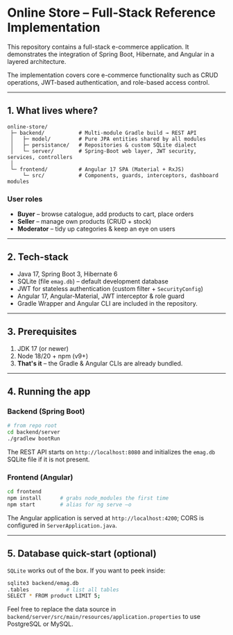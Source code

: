 # Online Store – Full-Stack Reference Implementation

This repository contains a full-stack e-commerce application. It demonstrates the integration of Spring Boot, Hibernate, and Angular in a layered architecture.

The implementation covers core e-commerce functionality such as CRUD operations, JWT-based authentication, and role-based access control.


---

## 1. What lives where?

```
online-store/
 ├─ backend/           # Multi-module Gradle build → REST API
 │   ├─ model/         # Pure JPA entities shared by all modules
 │   ├─ persistance/   # Repositories & custom SQLite dialect
 │   └─ server/        # Spring-Boot web layer, JWT security, services, controllers
 │
 └─ frontend/          # Angular 17 SPA (Material + RxJS)
     └─ src/           # Components, guards, interceptors, dashboard modules
```

### User roles
* **Buyer** – browse catalogue, add products to cart, place orders
* **Seller** – manage own products (CRUD + stock)
* **Moderator** – tidy up categories & keep an eye on users

---

## 2. Tech-stack

* Java 17, Spring Boot 3, Hibernate 6
* SQLite (file `emag.db`) – default development database
* JWT for stateless authentication (custom filter + `SecurityConfig`)
* Angular 17, Angular-Material, JWT interceptor & role guard
* Gradle Wrapper and Angular CLI are included in the repository.

---

## 3. Prerequisites

1. JDK 17 (or newer)
2. Node 18/20 + npm (v9+)
3. **That's it** – the Gradle & Angular CLIs are already bundled.

---

## 4. Running the app

### Backend (Spring Boot)
```bash
# from repo root
cd backend/server
./gradlew bootRun
```
The REST API starts on `http://localhost:8080` and initializes the `emag.db` SQLite file if it is not present.

### Frontend (Angular)
```bash
cd frontend
npm install      # grabs node_modules the first time
npm start        # alias for ng serve –o
```
The Angular application is served at `http://localhost:4200`; CORS is configured in `ServerApplication.java`.

---

## 5. Database quick-start (optional)
`SQLite` works out of the box.  If you want to peek inside:
```bash
sqlite3 backend/emag.db
.tables            # list all tables
SELECT * FROM product LIMIT 5;
```
Feel free to replace the data source in `backend/server/src/main/resources/application.properties` to use PostgreSQL or MySQL.
